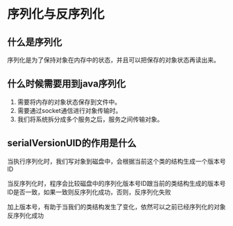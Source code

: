 # 序列化与反序列化

## 什么是序列化

序列化是为了保持对象在内存中的状态，并且可以把保存的对象状态再读出来。

## 什么时候需要用到java序列化

1. 需要将内存的对象状态保存到文件中。
1. 需要通过socket通信进行对象传输时。
1. 我们将系统拆分成多个服务之后，服务之间传输对象。

## serialVersionUID的作用是什么

当执行序列化时，我们写对象到磁盘中，会根据当前这个类的结构生成一个版本号ID

当反序列化时，程序会比较磁盘中的序列化版本号ID跟当前的类结构生成的版本号ID是否一致，如果一致则反序列化成功，否则，反序列化失败

加上版本号，有助于当我们的类结构发生了变化，依然可以之前已经序列化的对象反序列化成功
